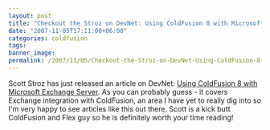 ```yaml
---
layout: post
title: "Checkout the Stroz on DevNet: Using ColdFusion 8 with Microsoft Exchange Server"
date: "2007-11-05T17:11:00+06:00"
categories: coldfusion 
tags: 
banner_image: 
permalink: /2007/11/05/Checkout-the-Stroz-on-DevNet-Using-ColdFusion-8-with-Microsoft-Exchange-Server
---
```


Scott Stroz has just released an article on DevNet: <a href="http://www.adobe.com/devnet/coldfusion/articles/cfexchange.html">Using ColdFusion 8 with Microsoft Exchange Server</a>. As you can probably guess - it covers Exchange integration with ColdFusion, an area I have yet to really dig into so I'm very happy to see articles like this out there. Scott is a kick butt ColdFusion and Flex guy so he is definitely worth your time reading!